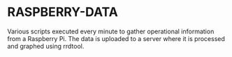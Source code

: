 RASPBERRY-DATA
==============

Various scripts executed every minute to gather operational information from a Raspberry Pi.
The data is uploaded to a server where it is processed and graphed using rrdtool.
